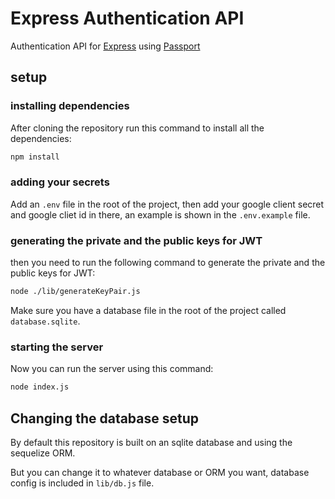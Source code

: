 # Express Authentication API

Authentication API for [Express](https://expressjs.com/) using [Passport](https://passportjs.org/)

## setup

### installing dependencies
After cloning the repository run this command to install all the dependencies:
```bash
npm install
```
### adding your secrets
Add an `.env` file in the root of the project, then add your google client secret and google cliet id in there, an example is shown in the `.env.example` file.

### generating the private and the public keys for JWT
then you need to run the following command to generate the private and the public keys for JWT:
```bash
node ./lib/generateKeyPair.js
```
Make sure you have a database file in the root of the project called `database.sqlite`.

### starting the server
Now you can run the server using this command:
```bash
node index.js
```

## Changing the database setup
By default this repository is built on an sqlite database and using the sequelize ORM.

But you can change it to whatever database or ORM you want, database config is included in `lib/db.js` file.
